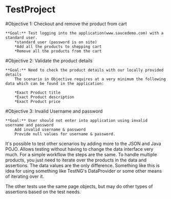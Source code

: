 # TestProject

#Objective 1: Checkout and remove the product from cart

    **Goal:** Test logging into the application(www.saucedemo.com) with a standard user.
        *standard_user (password is on site)
        *Add all the products to shopping cart
        *Remove all the products from the cart


#Objective 2: Validate the product details

    **Goal:** Need to check the product details with our locally provided details
        The scenario in Objective requires at a very minimum the following data which can be found in the application:

        *Exact Product title
        *Exact Product description
        *Exact Product price


#Objective 3: Invalid Username and password

    **Goal:** User should not enter into application using invalid username and password
        Add invalid username & password
        Provide null values for username & password.


It's possible to test other scenarios by adding more to the JSON and Java POJO. Allows testing without having to change the data interface very much.
For a simple workflow the steps are the same. To handle multiple products, you just need to iterate over the products in the data and assertions. The data values are the only difference. Something like this is idea for using something like TestNG's DataProvider or some other means of iterating over it.

The other tests use the same page objects, but may do other types of assertions based on the test needs.
